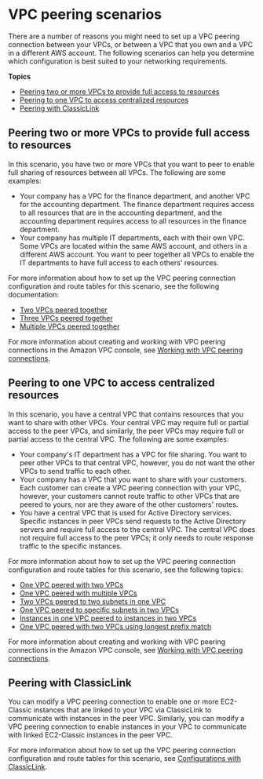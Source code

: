 # VPC peering scenarios<a name="peering-scenarios"></a>

There are a number of reasons you might need to set up a VPC peering connection between your VPCs, or between a VPC that you own and a VPC in a different AWS account\. The following scenarios can help you determine which configuration is best suited to your networking requirements\.

**Topics**
+ [Peering two or more VPCs to provide full access to resources](#peering-scenarios-full)
+ [Peering to one VPC to access centralized resources](#peering-scenarios-partial)
+ [Peering with ClassicLink](#peering-scenarios-classiclink)

## Peering two or more VPCs to provide full access to resources<a name="peering-scenarios-full"></a>

In this scenario, you have two or more VPCs that you want to peer to enable full sharing of resources between all VPCs\. The following are some examples:
+ Your company has a VPC for the finance department, and another VPC for the accounting department\. The finance department requires access to all resources that are in the accounting department, and the accounting department requires access to all resources in the finance department\. 
+ Your company has multiple IT departments, each with their own VPC\. Some VPCs are located within the same AWS account, and others in a different AWS account\. You want to peer together all VPCs to enable the IT departments to have full access to each others' resources\.

For more information about how to set up the VPC peering connection configuration and route tables for this scenario, see the following documentation:
+ [Two VPCs peered together](peering-configurations-full-access.md#two-vpcs-full-access)
+ [Three VPCs peered together](peering-configurations-full-access.md#three-vpcs-full-access)
+ [Multiple VPCs peered together](peering-configurations-full-access.md#many-vpcs-full-access)

For more information about creating and working with VPC peering connections in the Amazon VPC console, see [Working with VPC peering connections](working-with-vpc-peering.md)\.

## Peering to one VPC to access centralized resources<a name="peering-scenarios-partial"></a>

In this scenario, you have a central VPC that contains resources that you want to share with other VPCs\. Your central VPC may require full or partial access to the peer VPCs, and similarly, the peer VPCs may require full or partial access to the central VPC\. The following are some examples:
+ Your company's IT department has a VPC for file sharing\. You want to peer other VPCs to that central VPC, however, you do not want the other VPCs to send traffic to each other\. 
+ Your company has a VPC that you want to share with your customers\. Each customer can create a VPC peering connection with your VPC, however, your customers cannot route traffic to other VPCs that are peered to yours, nor are they aware of the other customers' routes\. 
+ You have a central VPC that is used for Active Directory services\. Specific instances in peer VPCs send requests to the Active Directory servers and require full access to the central VPC\. The central VPC does not require full access to the peer VPCs; it only needs to route response traffic to the specific instances\. 

For more information about how to set up the VPC peering connection configuration and route tables for this scenario, see the following topics:
+ [One VPC peered with two VPCs](peering-configurations-full-access.md#one-to-two-vpcs-full-access)
+ [One VPC peered with multiple VPCs](peering-configurations-full-access.md#one-to-many-vpcs-full-access)
+ [Two VPCs peered to two subnets in one VPC](peering-configurations-partial-access.md#one-to-two-vpcs-simple-hub)
+ [One VPC peered to specific subnets in two VPCs](peering-configurations-partial-access.md#one-to-two-vpcs-specific-subnets)
+ [Instances in one VPC peered to instances in two VPCs](peering-configurations-partial-access.md#one-to-two-vpcs-instances)
+ [One VPC peered with two VPCs using longest prefix match](peering-configurations-partial-access.md#one-to-two-vpcs-lpm)

For more information about creating and working with VPC peering connections in the Amazon VPC console, see [Working with VPC peering connections](working-with-vpc-peering.md)\.

## Peering with ClassicLink<a name="peering-scenarios-classiclink"></a>

You can modify a VPC peering connection to enable one or more EC2\-Classic instances that are linked to your VPC via ClassicLink to communicate with instances in the peer VPC\. Similarly, you can modify a VPC peering connection to enable instances in your VPC to communicate with linked EC2\-Classic instances in the peer VPC\.

For more information about how to set up the VPC peering connection configuration and route tables for this scenario, see [Configurations with ClassicLink](peering-configurations-classiclink.md)\.